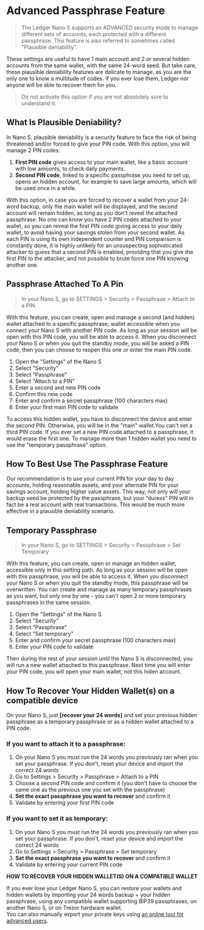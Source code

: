 # Advanced Passphrase Feature

> The Ledger Nano S supports an ADVANCED security mode to manage different sets of accounts, each protected with a different passphrase. This feature is also referred to sometimes called "Plausible deniability".

These settings are useful to have 1 main account and 2 or several hidden accounts from the same wallet, with the same 24-word seed. But take care, these plausible deniability features are delicate to manage, as you are the only one to know a multitude of codes. if you ever lose them, Ledger nor anyone will be able to recover them for you. 

>Do not activate this option if you are not absolutely sure to understand it.

## What Is Plausible Deniability?

In Nano S, plausible deniability is a security feature to face the risk of being threatened and/or forced to give your PIN code. With this option, you will manage 2 PIN codes:

1.  **First PIN code** gives access to your main wallet, like a basic account with low amounts, to check daily payments.
2.  **Second PIN code**, linked to a specific passphrase you need to set up, opens an hidden account, for example to save large amounts, which will be used once in a while.

With this option, in case you are forced to recover a wallet from your 24-word backup, only the main wallet will be displayed, and the second account will remain hidden, as long as you don't reveal the attached passphrase. No one can know you have 2 PIN codes attached to your wallet, so you can reveal the first PIN code giving access to your daily wallet, to avoid having your savings stolen from your second wallet. As each PIN is using its own independent counter and PIN comparison is constantly done, it is highly unlikely for an unsuspecting sophisticated attacker to guess that a second PIN is enabled, providing that you give the first PIN to the attacker, and not possible to brute force one PIN knowing another one.

## Passphrase Attached To A Pin

>In your Nano S, go to SETTINGS > Security > Passphrase > Attach to a PIN

With this feature, you can create, open and manage a second (and hidden) wallet attached to a specific passphrase, wallet accessible when you connect your Nano S with another PIN code. As long as your session will be open with this PIN code, you will be able to access it. When you disconnect your Nano S or when you quit the standby mode, you will be asked a PIN code, then you can choose to reopen this one or enter the main PIN code.

1.  Open the "Settings" of the Nano S
2.  Select "Security"
3.  Select "Passphrase"
4.  Select "Attach to a PIN"
5.  Enter a second and new PIN code
6.  Confirm this new code
7.  Enter and confirm a secret passphrase (100 characters max)
8.  Enter your first main PIN code to validate

To access this hidden wallet, you have to disconnect the device and enter the second PIN. Otherwise, you will be in the "main" wallet.You can't set a third PIN code. If you ever set a new PIN code attached to a passphrase, it would erase the first one. To manage more than 1 hidden wallet you need to use the "temporary passphrase" option.

## How To Best Use The Passphrase Feature

Our recommendation is to use your current PIN for your day to day accounts, holding reasonable assets, and your alternate PIN for your savings account, holding higher value assets. This way, not only will your backup seed be protected by the passphrase, but your “duress” PIN will in fact be a real account with real transactions. This would be much more effective in a plausible deniability scenario.

## Temporary Passphrase

>In your Nano S, go to SETTINGS > Security > Passphrase > Set Temporary

With this feature, you can create, open or manage an hidden wallet, accessible only in this setting path. As long as your session will be open with this passphrase, you will be able to access it. When you disconnect your Nano S or when you quit the standby mode, this passphrase will be overwritten. You can create and manage as many temporary passphrases as you want, but only one by one - you can't open 2 or more temporary passphrases in the same session.

1.  Open the "Settings" of the Nano S
2.  Select "Security"
3.  Select "Passphrase"
4.  Select "Set temporary"
5.  Enter and confirm your secret passphrase (100 characters max)
6.  Enter your PIN code to validate

Then during the rest of your session until the Nano S is disconnected, you will run a new wallet attached to this passphrase. Next time you will enter your PIN code, you will open your main wallet, not this hiden account.

## **How To Recover Your Hidden Wallet(s) on a compatible device**

On your Nano S, just **[recover your 24 words]** and set your previous hidden passphrase as a temporary passphrase or as a hidden wallet attached to a PIN code.

### If you want to attach it to a passphrase:

1.  On your Nano S you must run the 24 words you previously ran when you set your passphrase. If you don't, reset your device and import the correct 24 words  
2.  Go to Settings > Security > Passphrase > Attach to a PIN  
3.  Choose a second PIN code and confirm it (you don't have to choose the same one as the previous one you set with the passphrase)  
4.  **Set the exact passphrase you want to recover** and confirm it  
5.  Validate by entering your first PIN code  
  
### If you want to set it as temporary:

1.  On your Nano S you must run the 24 words you previously ran when you set your passphrase. If you don't, reset your device and import the correct 24 words  
2.  Go to Settings > Security > Passphrase > Set temporary  
3.  **Set the exact passphrase you want to recover** and confirm it  
4.  Validate by entering your current PIN code

**HOW TO RECOVER YOUR HIDDEN WALLET(S) ON A COMPATIBLE WALLET**

If you ever lose your Ledger Nano S, you can restore your wallets and hidden wallets by importing your 24 words backup + your hidden passphrase, using any compatible wallet supporting BIP39 passphrases, on another Nano S, or on Trezor hardware wallet.  
You can also manually export your private keys using [an online tool for advanced users](https://www.ledgerwallet.com/support/bip39-standalone.html).
